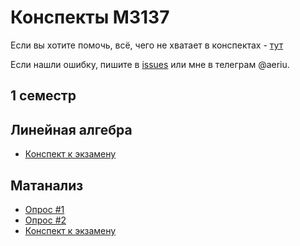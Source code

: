 # Конспекты М3137

Если вы хотите помочь, всё, чего не хватает в конспектах - [тут](https://github.com/Jovvik/M3137year2019/issues/2)

Если нашли ошибку, пишите в [issues](https://github.com/Jovvik/M3137year2019/issues) или мне в телеграм @aeriu.

## 1 семестр

## Линейная алгебра
- [Конспект к экзамену](linear%20algebra/main.pdf)

## Матанализ
- [Опрос #1](analysis/opros.pdf)
- [Опрос #2](analysis/opros2.pdf)
- [Конспект к экзамену](analysis/final.pdf)
